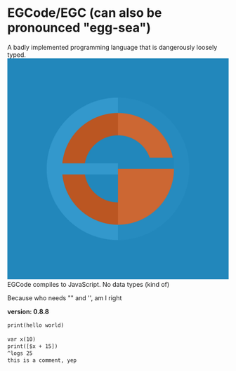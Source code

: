 # EGCode/EGC (can also be pronounced "egg-sea")
A badly implemented programming language that is dangerously loosely typed.
![Logo](logo.JPG)
EGCode compiles to JavaScript.
No data types (kind of)

Because who needs "" and '', am I right

**version: 0.8.8**

```EGCode
print(hello world)

var x(10)
print([$x + 15])
^logs 25
this is a comment, yep
```
